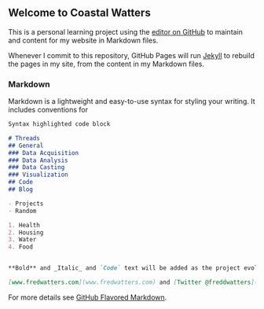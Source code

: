 ## Welcome to Coastal Watters

This is a personal learning project using the [editor on GitHub](https://github.com/nursethestrings/nursethestrings.github.io/edit/master/README.md) to maintain and content for my website in Markdown files.

Whenever I commit to this repository, GitHub Pages will run [Jekyll](https://jekyllrb.com/) to rebuild the pages in my site, from the content in my Markdown files.

### Markdown

Markdown is a lightweight and easy-to-use syntax for styling your writing. It includes conventions for

```markdown
Syntax highlighted code block

# Threads
## General
### Data Acquisition
### Data Analysis
### Data Casting
### Visualization
## Code
## Blog

- Projects
- Random

1. Health
2. Housing
3. Water
4. Food


**Bold** and _Italic_ and `Code` text will be added as the project evolves with my learning. For now my also maintain a site on Wordpress at:

[www.fredwatters.com](www.fredwatters.com) and [Twitter @freddwatters](http://twitter.com/freddwatters)
```

For more details see [GitHub Flavored Markdown](https://guides.github.com/features/mastering-markdown/).
